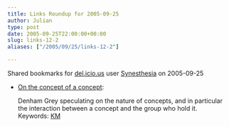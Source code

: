 ```yaml
---
title: Links Roundup for 2005-09-25
author: Julian
type: post
date: 2005-09-25T22:00:00+00:00
slug: links-12-2 
aliases: ["/2005/09/25/links-12-2"]

---
```

Shared bookmarks for [del.icio.us][1] user  [Synesthesia][2] on 2005-09-25

  * [On the concept of a concept][3]:
  
    Denham Grey speculating on the nature of concepts, and in particular the interaction between a concept and the group who hold it.   
    Keywords: [KM][4]

 [1]: https://del.icio.us/
 [2]: https://del.icio.us/synesthesia
 [3]: https://denham.typepad.com/km/2005/09/on_the_concept_.html "https://denham.typepad.com/km/2005/09/on_the_concept_.html"
 [4]: https://del.icio.us/synesthesia/KM